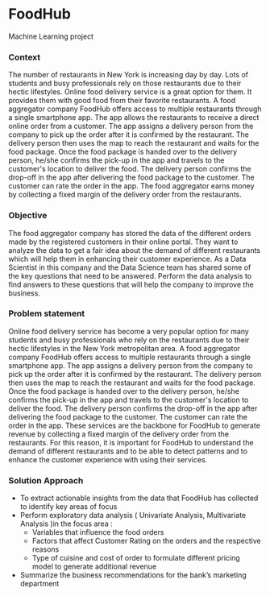 # FoodHub
Machine Learning project 
### Context
The number of restaurants in New York is increasing day by day. Lots of students and busy professionals rely on those restaurants due to their hectic lifestyles. Online food delivery service is a great option for them. It provides them with good food from their favorite restaurants. A food aggregator company FoodHub offers access to multiple restaurants through a single smartphone app.
The app allows the restaurants to receive a direct online order from a customer. The app assigns a delivery person from the company to pick up the order after it is confirmed by the restaurant. The delivery person then uses the map to reach the restaurant and waits for the food package. Once the food package is handed over to the delivery person, he/she confirms the pick-up in the app and travels to the customer's location to deliver the food. The delivery person confirms the drop-off in the app after delivering the food package to the customer. The customer can rate the order in the app. The food aggregator earns money by collecting a fixed margin of the delivery order from the restaurants.
### Objective
The food aggregator company has stored the data of the different orders made by the registered customers in their online portal. They want to analyze the data to get a fair idea about the demand of different restaurants which will help them in enhancing their customer experience. As a Data Scientist in this company and the Data Science team has shared some of the key questions that need to be answered. Perform the data analysis to find answers to these questions that will help the company to improve the business. 
### Problem statement
Online food delivery service has become a very popular option for many students and busy professionals who rely on the restaurants due to their hectic lifestyles in the New York metropolitan area. A food aggregator company FoodHub offers access to multiple restaurants through a single smartphone app. The app assigns a delivery person from the company to pick up the order after it is confirmed by the restaurant. The delivery person then uses the map to reach the restaurant and waits for the food package. Once the food package is handed over to the delivery person, he/she confirms the pick-up in the app and travels to the customer's location to deliver the food. The delivery person confirms the drop-off in the app after delivering the food package to the customer. The customer can rate the order in the app. These services are the backbone for FoodHub to generate revenue by collecting a fixed margin of the delivery order from the restaurants. For this reason, it is important for FoodHub to understand the demand of different restaurants and to be able to detect patterns and to enhance the customer experience with using their services.
### Solution Approach
* To extract actionable insights from the data that FoodHub has collected to identify key areas of focus
* Perform exploratory data analysis ( Univariate Analysis, Multivariate Analysis )in the focus area :
    * Variables that influence the food orders
    * Factors that affect Customer Rating on the orders and the respective reasons
    * Type of cuisine and cost of order to formulate different pricing model to generate additional revenue
* Summarize the business recommendations for the bank’s marketing department
